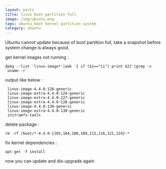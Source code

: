 ```yaml
---
layout: posts
title: linux boot partition full
image: /img/ubuntu.png
tags: ubuntu boot kernel partition system
category: ubuntu
---
```


Ubuntu cannot update because of boot partition full, take a snapshot before system change is always good.

get kernel images not running :
```
dpkg --list 'linux-image*'|awk '{ if ($1=="ii") print $2}'|grep -v `uname -r`
```

output like below :

```
 linux-image-4.4.0-128-generic
 linux-image-extra-4.4.0-124-generic
 linux-image-extra-4.4.0-127-generic
 linux-image-extra-4.4.0-128-generic
 linux-image-4.4.0-130-generic
 linux-image-extra-4.4.0-130-generic
 initramfs-tools
```

delete package :

```
rm -rf /boot/*-4.4.0-{103,104,108,109,112,116,121,124}-*
```

fix kernel dependencies :

```
apt-get -f install
```

now you can update and dis-upgrade again
